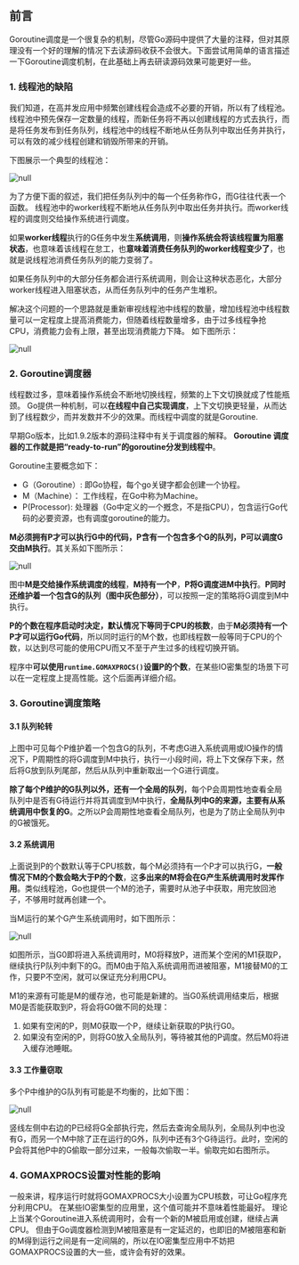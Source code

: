 ## 前言

Goroutine调度是一个很复杂的机制，尽管Go源码中提供了大量的注释，但对其原理没有一个好的理解的情况下去读源码收获不会很大。下面尝试用简单的语言描述一下Goroutine调度机制，在此基础上再去研读源码效果可能更好一些。

### 1. 线程池的缺陷

我们知道，在高并发应用中频繁创建线程会造成不必要的开销，所以有了线程池。线程池中预先保存一定数量的线程，而新任务将不再以创建线程的方式去执行，而是将任务发布到任务队列，线程池中的线程不断地从任务队列中取出任务并执行，可以有效的减少线程创建和销毁所带来的开销。

下图展示一个典型的线程池：

![null](https://www.topgoer.cn/uploads/gozhuanjia/images/m_b499f154d0135854b725ce27a6b7a009_r.png)

为了方便下面的叙述，我们把任务队列中的每一个任务称作G，而G往往代表一个函数。
线程池中的worker线程不断地从任务队列中取出任务并执行。而worker线程的调度则交给操作系统进行调度。

如果**worker线程**执行的G任务中发生**系统调用**，则**操作系统会将该线程置为阻塞状态**，也意味着该线程在怠工，也**意味着消费任务队列的worker线程变少了**，也就是说线程池消费任务队列的能力变弱了。

如果任务队列中的大部分任务都会进行系统调用，则会让这种状态恶化，大部分worker线程进入阻塞状态，从而任务队列中的任务产生堆积。

解决这个问题的一个思路就是重新审视线程池中线程的数量，增加线程池中线程数量可以一定程度上提高消费能力，但随着线程数量增多，由于过多线程争抢CPU，消费能力会有上限，甚至出现消费能力下降。 如下图所示：

![null](https://www.topgoer.cn/uploads/gozhuanjia/images/m_fa5c2be587f99cf1120b126f0c563055_r.png)

### 2. Goroutine调度器

线程数过多，意味着操作系统会不断地切换线程，频繁的上下文切换就成了性能瓶颈。
Go提供一种机制，可以**在线程中自己实现调度**，上下文切换更轻量，从而达到了线程数少，而并发数并不少的效果。而线程中调度的就是Goroutine.

早期Go版本，比如1.9.2版本的源码注释中有关于调度器的解释。
**Goroutine 调度器的工作就是把“ready-to-run”的goroutine分发到线程中**。

Goroutine主要概念如下：

- G（Goroutine）: 即Go协程，每个go关键字都会创建一个协程。
- M（Machine）： 工作线程，在Go中称为Machine。
- P(Processor): 处理器（Go中定义的一个摡念，不是指CPU），包含运行Go代码的必要资源，也有调度goroutine的能力。

**M必须拥有P才可以执行G中的代码，P含有一个包含多个G的队列，P可以调度G交由M执行**。其关系如下图所示：

![null](https://www.topgoer.cn/uploads/gozhuanjia/images/m_274ee3af62bab4ad8f74a6753d6969cf_r.png)

图中**M是交给操作系统调度的线程**，**M持有一个P**，**P将G调度进M中执行**。**P同时还维护着一个包含G的队列（图中灰色部分）**，可以按照一定的策略将G调度到M中执行。

**P的个数在程序启动时决定，默认情况下等同于CPU的核数**，由于**M必须持有一个P才可以运行Go代码**，所以同时运行的M个数，也即线程数一般等同于CPU的个数，以达到尽可能的使用CPU而又不至于产生过多的线程切换开销。

程序中**可以使用`runtime.GOMAXPROCS()`设置P的个数**，在某些IO密集型的场景下可以在一定程度上提高性能。这个后面再详细介绍。

### 3. Goroutine调度策略

#### 3.1 队列轮转

上图中可见每个P维护着一个包含G的队列，不考虑G进入系统调用或IO操作的情况下，P周期性的将G调度到M中执行，执行一小段时间，将上下文保存下来，然后将G放到队列尾部，然后从队列中重新取出一个G进行调度。

**除了每个P维护的G队列以外，还有一个全局的队列**，每个P会周期性地查看全局队列中是否有G待运行并将其调度到M中执行，**全局队列中G的来源，主要有从系统调用中恢复的G**。之所以P会周期性地查看全局队列，也是为了防止全局队列中的G被饿死。

#### 3.2 系统调用

上面说到P的个数默认等于CPU核数，每个M必须持有一个P才可以执行G，**一般情况下M的个数会略大于P的个数**，这**多出来的M将会在G产生系统调用时发挥作用**。类似线程池，Go也提供一个M的池子，需要时从池子中获取，用完放回池子，不够用时就再创建一个。

当M运行的某个G产生系统调用时，如下图所示：

![null](https://www.topgoer.cn/uploads/gozhuanjia/images/m_fd748bf1364411aa7929b84c155ef67a_r.png)

如图所示，当G0即将进入系统调用时，M0将释放P，进而某个空闲的M1获取P，继续执行P队列中剩下的G。而M0由于陷入系统调用而进被阻塞，M1接替M0的工作，只要P不空闲，就可以保证充分利用CPU。

M1的来源有可能是M的缓存池，也可能是新建的。当G0系统调用结束后，根据M0是否能获取到P，将会将G0做不同的处理：

1. 如果有空闲的P，则M0获取一个P，继续让新获取的P执行G0。
2. 如果没有空闲的P，则将G0放入全局队列，等待被其他的P调度。然后M0将进入缓存池睡眠。

#### 3.3 工作量窃取

多个P中维护的G队列有可能是不均衡的，比如下图：

![null](https://www.topgoer.cn/uploads/gozhuanjia/images/m_511f878a3328cf036e73368eaf864177_r.png)

竖线左侧中右边的P已经将G全部执行完，然后去查询全局队列，全局队列中也没有G，而另一个M中除了正在运行的G外，队列中还有3个G待运行。此时，空闲的P会将其他P中的G偷取一部分过来，一般每次偷取一半。偷取完如右图所示。

### 4. GOMAXPROCS设置对性能的影响

一般来讲，程序运行时就将GOMAXPROCS大小设置为CPU核数，可让Go程序充分利用CPU。
在某些IO密集型的应用里，这个值可能并不意味着性能最好。
理论上当某个Goroutine进入系统调用时，会有一个新的M被启用或创建，继续占满CPU。
但由于Go调度器检测到M被阻塞是有一定延迟的，也即旧的M被阻塞和新的M得到运行之间是有一定间隔的，所以在IO密集型应用中不妨把GOMAXPROCS设置的大一些，或许会有好的效果。